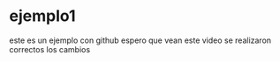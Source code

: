 # ejemplo1
este es un ejemplo con github
espero que vean este video
se realizaron correctos los cambios 
